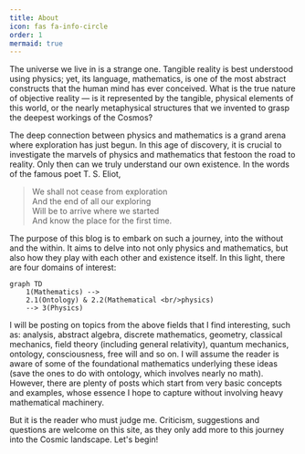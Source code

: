 ```yaml
---
title: About
icon: fas fa-info-circle
order: 1
mermaid: true
---
```


The universe we live in is a strange one. Tangible reality is best understood using physics; yet, its language, mathematics, is one of the most abstract constructs that the human mind has ever conceived. What is the true nature of objective reality — is it represented by the tangible, physical elements of this world, or the nearly metaphysical structures that we invented to grasp the deepest workings of the Cosmos?

The deep connection between physics and mathematics is a grand arena where exploration has just begun. In this age of discovery, it is crucial to investigate the marvels of physics and mathematics that festoon the road to reality. Only then can we truly understand our own existence. In the words of the famous poet T. S. Eliot,

> We shall not cease from exploration <br>
And the end of all our exploring <br>
Will be to arrive where we started <br>
And know the place for the first time.

The purpose of this blog is to embark on such a journey, into the without and the within. It aims to delve into not only physics and mathematics, but also how they play with each other and existence itself. In this light, there are four domains of interest:

```mermaid
graph TD
    1(Mathematics) -->
    2.1(Ontology) & 2.2(Mathematical <br/>physics)
    --> 3(Physics)
```

I will be posting on topics from the above fields that I find interesting, such as: analysis, abstract algebra, discrete mathematics, geometry, classical mechanics, field  theory (including general relativity), quantum mechanics, ontology, consciousness, free will and so on. I will assume the reader is aware of some of the foundational mathematics underlying these ideas (save the ones to do with ontology, which involves nearly no math). However, there are plenty of posts which start from very basic concepts and examples, whose essence I hope to capture without involving heavy mathematical machinery.

But it is the reader who must judge me. Criticism, suggestions and questions are welcome on this site, as they only add more to this journey into the Cosmic landscape. Let's begin!
